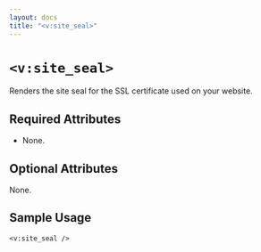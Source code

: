 ```yaml
---
layout: docs
title: "<v:site_seal>"
---
```


# `<v:site_seal>`

Renders the site seal for the SSL certificate used on your website.

## Required Attributes

-   None.

## Optional Attributes

None.

## Sample Usage

    <v:site_seal />
